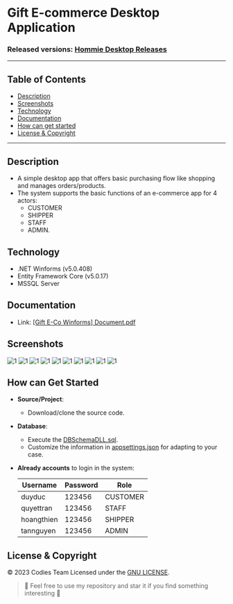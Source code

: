 

#  Gift E-commerce Desktop Application
### Released versions: [ Hommie Desktop Releases](https://github.com/ducdmd152/gift-hommie-winforms/releases/)

--------------------------------------------------
## Table of Contents
- [Description](#description)
- [Screenshots](#screenshots)
- [Technology](#technology)
- [Documentation](#documentation)
- [How can get started](#how-can-get-started)
- [License & Copyright](#license--copyright)
--------------------------------------------------
## Description

 - A simple desktop app that offers basic purchasing flow like shopping and manages orders/products.
 - The system supports the basic functions of an e-commerce app for 4 actors:
 	- CUSTOMER
  	- SHIPPER
   	- STAFF
   	- ADMIN.

## Technology

- .NET Winforms (v5.0.408)
- Entity Framework Core (v5.0.17)
- MSSQL Server

## Documentation
- Link: [[Gift E-Co Winforms] Document.pdf](https://github.com/ducdmd152/gift-hommie-winforms/blob/main/%5BGift%20E-Co%20Winforms%5D%20Document.pdf)

## Screenshots
![1](https://github.com/ducdmd152/gift-hommie-winforms/blob/main/screenshots/1.png)
![1](https://github.com/ducdmd152/gift-hommie-winforms/blob/main/screenshots/2.png)
![1](https://github.com/ducdmd152/gift-hommie-winforms/blob/main/screenshots/3.png)
![1](https://github.com/ducdmd152/gift-hommie-winforms/blob/main/screenshots/4.png)
![1](https://github.com/ducdmd152/gift-hommie-winforms/blob/main/screenshots/4-1.png)
![1](https://github.com/ducdmd152/gift-hommie-winforms/blob/main/screenshots/5.png)
![1](https://github.com/ducdmd152/gift-hommie-winforms/blob/main/screenshots/6.png)
![1](https://github.com/ducdmd152/gift-hommie-winforms/blob/main/screenshots/7.png)
![1](https://github.com/ducdmd152/gift-hommie-winforms/blob/main/screenshots/8.png)
![1](https://github.com/ducdmd152/gift-hommie-winforms/blob/main/screenshots/9.png)
## How can Get Started

- **Source/Project**:
    - Download/clone the source code.
- **Database**:
    - Execute the [DBSchemaDLL.sql](https://github.com/ducdmd152/gift-hommie-winforms/blob/main/DBSchemaDLL.sql).
    - Customize the information in [appsettings.json](https://github.com/ducdmd152/gift-hommie-winforms/blob/main/GiftHommieWinforms/appsettings.json) for adapting to your case.
   
- **Already accounts** to login in the system:

	| Username | Password | Role     |
	|----------|----------|----------|
	| duyduc  | 123456   | CUSTOMER |
	| quyettran   | 123456   | STAFF |
	| hoangthien  | 123456   | SHIPPER |
	| tannguyen  | 123456   | ADMIN |
## License & Copyright
&copy; 2023 Codies Team Licensed under the [GNU LICENSE](https://github.com/ducdmd152/dsocial-frontend/blob/main/LICENSE).

> 🤟 Feel free to use my repository and star it if you find something interesting 🤟
